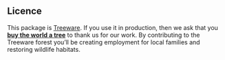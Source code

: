 ## Licence
This package is [Treeware](https://treeware.earth). If you use it in production, then we ask that you [**buy the world a tree**](https://plant.treeware.earth/https://github.com/amidesfahani/nova-color-picker) to thank us for our work. By contributing to the Treeware forest you’ll be creating employment for local families and restoring wildlife habitats.